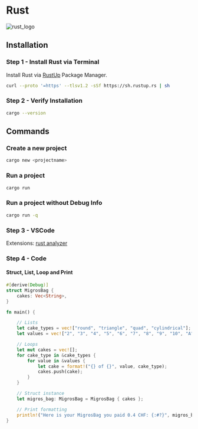 # Rust

![rust_logo](https://github.com/user-attachments/assets/909d3d19-10cf-481a-8f97-f8a39d919085)



## Installation 

### Step 1 - Install Rust via Terminal
Install Rust via [RustUp](rust-lang.org/tools/install) Package Manager.

```bash
curl --proto '=https' --tlsv1.2 -sSf https://sh.rustup.rs | sh
```


### Step 2 - Verify Installation

```bash
cargo --version
```

## Commands

### Create a new project
```bash
cargo new <projectname>
```

### Run a project
```bash
cargo run
```

### Run a project without Debug Info
```bash
cargo run -q
```


### Step 3 - VSCode

Extensions: [rust analyzer](https://code.visualstudio.com/docs/languages/rust)


### Step 4 - Code

#### Struct, List, Loop and Print

```rust
#[derive(Debug)]
struct MigrosBag {
    cakes: Vec<String>,
}

fn main() {

    // Lists
    let cake_types = vec!["round", "triangle", "quad", "cylindrical"];
    let values = vec!["2", "3", "4", "5", "6", "7", "8", "9", "10", "A", "B", "C", "D"];

    // Loops
    let mut cakes = vec![];
    for cake_type in &cake_types {
        for value in &values {
            let cake = format!("{} of {}", value, cake_type);
            cakes.push(cake);
        }
    }

    // Struct instance
    let migros_bag: MigrosBag = MigrosBag { cakes };

    // Print formatting
    println!("Here is your MigrosBag you paid 0.4 CHF: {:#?}", migros_bag);
}
```